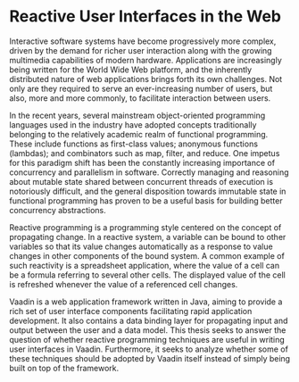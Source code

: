 Reactive User Interfaces in the Web
===

Interactive software systems have become progressively more complex, driven by the demand for richer user interaction along with the growing multimedia capabilities of modern hardware. Applications are increasingly being written for the World Wide Web platform, and the inherently distributed nature of web applications brings forth its own challenges. Not only are they required to serve an ever-increasing number of users, but also, more and more commonly, to facilitate interaction between users. 

In the recent years, several mainstream object-oriented programming languages used in the industry have adopted concepts traditionally belonging to the relatively academic realm of functional programming. These include functions as first-class values; anonymous functions (lambdas); and combinators such as map, filter, and reduce. One impetus for this paradigm shift has been the constantly increasing importance of concurrency and parallelism in software. Correctly managing and reasoning about mutable state shared between concurrent threads of execution is notoriously difficult, and the general disposition towards immutable state in functional programming has proven to be a useful basis for building better concurrency abstractions.

Reactive programming is a programming style centered on the concept of propagating change. In a reactive system, a variable can be bound to other variables so that its value changes automatically as a response to value changes in other components of the bound system. A common example of such reactivity is a spreadsheet application, where the value of a cell can be a formula referring to several other cells. The displayed value of the cell is refreshed whenever the value of a referenced cell changes.

Vaadin is a web application framework written in Java, aiming to provide a rich set of user interface components facilitating rapid application development. It also contains a data binding layer for propagating input and output between the user and a data model. This thesis seeks to answer the question of whether reactive programming techniques are useful in writing user interfaces in Vaadin. Furthermore, it seeks to analyze whether some of these techniques should be adopted by Vaadin itself instead of simply being built on top of the framework.

